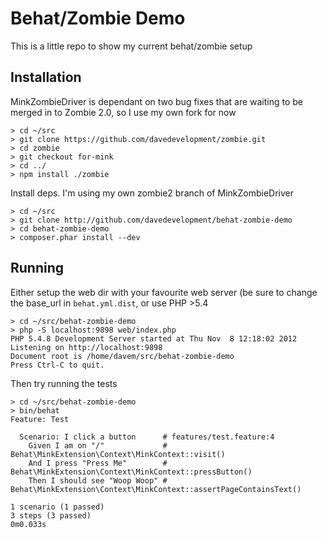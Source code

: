 Behat/Zombie Demo
=================

This is a little repo to show my current behat/zombie setup

Installation
------------


MinkZombieDriver is dependant on two bug fixes that are waiting to be merged in
to Zombie 2.0, so I use my own fork for now

```
> cd ~/src
> git clone https://github.com/davedevelopment/zombie.git
> cd zombie
> git checkout for-mink
> cd ../
> npm install ./zombie
```
Install deps. I'm using my own zombie2 branch of MinkZombieDriver

```
> cd ~/src
> git clone http://github.com/davedevelopment/behat-zombie-demo
> cd behat-zombie-demo
> composer.phar install --dev
```

Running
-------

Either setup the web dir with your favourite web server (be sure to change the
base_url in `behat.yml.dist`, or use PHP >5.4

```
> cd ~/src/behat-zombie-demo
> php -S localhost:9898 web/index.php
PHP 5.4.8 Development Server started at Thu Nov  8 12:18:02 2012
Listening on http://localhost:9898
Document root is /home/davem/src/behat-zombie-demo
Press Ctrl-C to quit.
```

Then try running the tests

```
> cd ~/src/behat-zombie-demo
> bin/behat
Feature: Test

  Scenario: I click a button      # features/test.feature:4
    Given I am on "/"             # Behat\MinkExtension\Context\MinkContext::visit()
    And I press "Press Me"        # Behat\MinkExtension\Context\MinkContext::pressButton()
    Then I should see "Woop Woop" # Behat\MinkExtension\Context\MinkContext::assertPageContainsText()

1 scenario (1 passed)
3 steps (3 passed)
0m0.033s


```
